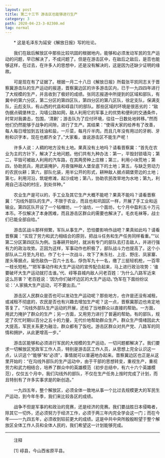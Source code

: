 ```yaml
---
layout: post
title: 第二十三节 游击区也能够进行生产
category: 3
path: 2020-04-23-3-02300.md
tag: normal
---
```


　　* 这是毛泽东为延安《解放日报》写的社论。



　　我们在敌后解放区中那些比较巩固的根据地内，能够和必须发动军民的生产运动的问题，早已解决了，不成问题了。但是在游击区中，在敌后之敌后，是否也能够这样，在过去，在许多人的思想中，还是没有解决的，这是因为还缺少证明的缘故。

　　可是现在有了证据了。根据一月二十八日《解放日报》所载张平凯同志关于晋察冀游击队的生产运动的报道，晋察冀边区的许多游击区内，已于一九四四年进行了大规模的生产，并且收到了极好的成绩。张同志报道中所提到的区域和部队，有冀中的第六分区，第二分区的第四区队，第四分区的第八区队，徐定支队，保满支队，云彪支队，有山西的代县和崞县[1]的部队。那些区域的环境是很恶劣的：“敌伪据点碉堡林立，沟墙公路如网，敌人利用它的军事上的优势和便利的交通条件，时常对我袭击，包围，‘清剿’；游击队为了应付环境，往往一日数处地转移。”然而他们仍然能够于战争的间隙，进行了生产。其结果：“使得大家的给养有了改善，每人每日增加到五钱油和盐，一斤菜，每月斤半肉。而且几年没有用过的牙刷、牙粉和识字本，现在也都齐全了。”大家看，谁说游击区不能生产呢！

　　许多人说：人稠的地方没有土地。果真没有土地吗？请看晋察冀：“首先在农业为主的方针下，解决了土地问题。他们共有九种办法：第一，平毁封锁墙沟；第二，平毁可被敌人利用的汽车路，在其两旁种上庄稼；第三，利用小块荒地；第四，协助民兵，用武装掩护，月夜强种敌人堡垒底下的土地；第五，与缺乏劳动力的农民伙耕；第六，部队化装，用半公开的形式，耕种敌人据点碉堡旁边的土地；第七，利用河沿，筑堤修滩，起沙成地；第八，协助农民改旱地为水地；第九，利用自己活动的村庄，到处伴种。”

　　农业生产是可以的，手工业及其它生产大概不能吧？果真不能吗？请看晋察冀：“沟线外部队的生产，不限于农业，而且也和巩固区一样，开展了手工业和运输业。第四区队开设了一个毡帽坊，一个油坊，一个面坊，七个月中盈利五十万元本币。不仅解决了本身困难，而且游击区群众的需要也解决了。毛衣毛袜等，战士们已能全部自给。”

　　游击区战斗那样频繁，军队从事生产，恐怕要影响作战吧？果真如此吗？请看晋察冀：“实现了劳力和武力相结合的原则，把战斗任务和生产任务同样看重。”“以第二分区第四区队为例。当春耕开始时，就派有专门的部队去打击敌人，并进行强有力的政治攻势。正因为这样，军事动作也积极了，部队战斗力也提高了。这个小部队从二月至九月初，作了七十一次战斗，攻下了朱东社、上庄、野庄、凤家寨、崖头等据点，毙伤敌伪一百六十五名，俘伪军九十一名，缴了三挺轻机枪，一百零一枝长短枪。”“把军事动作和大生产运动的宣传配合起来，马上进行政治攻势：‘谁要破坏大生产运动就打击谁。’代、崞等县城内敌人问老百姓：‘为什么八路军近来这么厉害？’老百姓说：‘因为你们破坏边区的大生产运动。’伪军在下面纷纷议论：‘人家搞大生产运动，可不要出去。’”

　　游击区人民群众是否也可以发动生产运动呢？那些地方，也许是还没有减租，或减租不彻底的，农民是否也有兴趣去增加生产呢？这一点，晋察冀那边也肯定地答复了。“沟线外部队生产运动的开展，还给了当地群众以直接的帮助。一方面，用武力掩护了群众的生产；另一方面，又用劳力进行了普遍的帮助。有的部队，规定了农忙时期以百分之五十的力量，无代价地帮助群众生产。群众生产情绪因此大大提高，军民关系更为融洽，群众都有了饭吃。游击区群众对共产党、八路军的同情和拥护，从此更增高一步。”

　　游击区能够和必须进行军民的大规模的生产运动，一切问题都解决了。我们要求一切解放区党政军工作人员，特别是游击区工作人员，从思想上完全认识这一点，认识这个“能够”和“必须”，事情就可以普遍地办起来。晋察冀边区也正是从这里开始的：“在沟线外部队的生产运动中，由于干部的思想转变，重视生产，重视劳力和武力相结合，培养了群众中的英雄模范（初步总结中，有六十六个英雄模范），仅仅五个月中，我们沟线外的部队，不仅在生产任务上按时完成了计划，而且特别有了许多实事求是的新创造。”

　　一九四五年，整个解放区，必须全体一致地从事一个比过去规模更大的军民生产运动，到今年冬季，我们来比较各区的成绩。

　　战争不但是军事的和政治的竞赛，还是经济的竞赛。我们要战胜日本侵略者，除其它一切外，还必须努力于经济工作，必须于两三年内完全学会这一门；而在今年——一九四五年，必须收到较前更大的成绩。这是中共中央所殷殷盼望于整个解放区全体工作人员和全体人民的，我们希望这一计划能够完成。

<hr>

　　注释

　　[1] 崞县，今山西省原平县。
